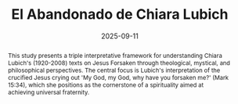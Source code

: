 ---
layout: preprint
title: "El Abandonado de Chiara Lubich"
authors:
  - Jordi Rodríguez Salleras
keywords: ["Chiara Lubich", "Jesus Forsaken", "theology", "mysticism", "philosophy", "interreligious dialogue", "universal fraternity", "Javier Melloni", "Raimon Panikkar","Slavoj Žižek"]
discipline: "Philosophy"
languages: ["English", "Español"]
date: 2025-09-11
doi: "10.1234/example3"
abstract: "This study presents a triple interpretative framework for understanding Chiara Lubich's (1920-2008) texts on Jesus Forsaken through theological, mystical, and philosophical perspectives. The central focus is Lubich's interpretation of the crucified Jesus crying out 'My God, my God, why have you forsaken me?' (Mark 15:34), which she positions as the cornerstone of a spirituality aimed at achieving universal fraternity."
abstracts:
  - language: "English"
    flag: "🇬🇧"
    content: "This study presents a triple interpretative framework for understanding Chiara Lubich's (1920-2008) texts on Jesus Forsaken through theological, mystical, and philosophical perspectives. The central focus is Lubich's interpretation of the crucified Jesus crying out 'My God, my God, why have you forsaken me?' (Mark 15:34), which she positions as the cornerstone of a spirituality aimed at achieving universal fraternity. This interdisciplinary analysis examines texts written between 1949-1951 to determine their contemporary relevance. The theological reading explores the figure of the Forsaken within scriptural tradition, examining the dual nature of Christ and the call to complete self-donation. The mystical reading investigates the contemplative dimension of Lubich's writings, demonstrating how the Forsaken becomes a transformative symbol that fosters relational subjectivity and fraternal openness. The philosophical reading presents the Forsaken as a charitable ethics that responds to postmodern critiques of metaphysical thinking, offering a factual philosophy that addresses the relationship between individual and world. Through contemporary authors' perspectives, this work demonstrates that Lubich's concept of Jesus Forsaken remains relevant as an ethical foundation for modern fraternity, transcending confessional boundaries to speak to Catholic, transconfessional, and secular contexts alike."
  - language: "Español"
    flag: "🇪🇸"
    content: "Este trabajo presenta una triple perspectiva interpretativa de los textos de Chiara Lubich (1920-2008) sobre Jesús Abandonado a través de enfoques teológicos, místicos y filosóficos. El estudio se centra en la interpretación de Lubich del Jesús crucificado que grita \"Dios mío, Dios mío, ¿por qué me has abandonado?\" (Mc 15,34), posicionándolo como piedra angular de una espiritualidad orientada hacia la fraternidad universal. Este análisis interdisciplinario examina textos escritos entre 1949-1951 para determinar su vigencia contemporánea. La lectura teológica explora la figura del Abandonado dentro de la tradición escriturística, examinando la doble naturaleza de Cristo y la llamada a la donación completa. La lectura mística investiga la dimensión contemplativa de los escritos de Lubich, demostrando cómo el Abandonado se convierte en símbolo transformador que fomenta la subjetividad relacional y la apertura fraternal. La lectura filosófica presenta al Abandonado como una ética caritativa que responde a las críticas posmodernas del pensamiento metafísico, ofreciendo una filosofía fáctica que aborda la relación entre individuo y mundo. A través de perspectivas de autores contemporáneos, este trabajo demuestra que el concepto de Jesús Abandonado de Lubich mantiene su relevancia como fundamento ético para la fraternidad moderna, trascendiendo fronteras confesionales para dialogar con contextos católicos, transconfesionales y seculares."

pdfs:
  - language: "Español"
    url: "/assets/pdfs/20250911_PUPILLA_ElAbandonoDeChiaraLubich_es.pdf"
    flag: "🇪🇸"

pupilla_citation: "Rodriguez Salleras, J., El Abandonado de Chiara Lubich, Pupilla (2025), https://pupilla.org/preprints/2025-abandonado-de-lubich/"
pupilla_citation_note: "Originally submitted in partial fulfillment of a Bachelor's degree at the Universitat Pompeu Fabra"

tags:
  - philosophy
  - theology
---